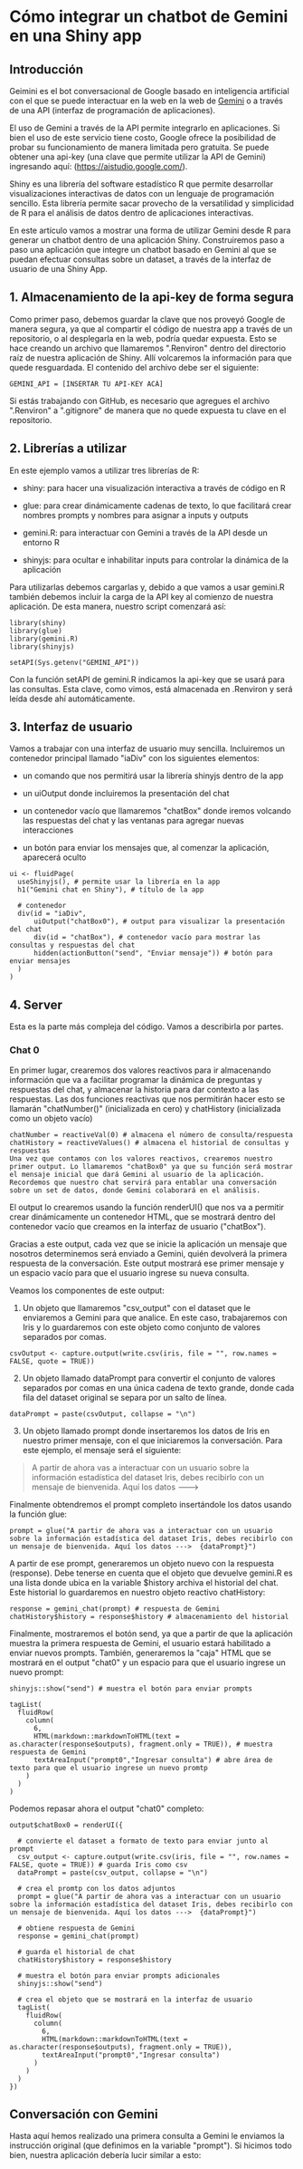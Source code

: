 # Cómo integrar un chatbot de Gemini en una Shiny app

## Introducción

Geimini es el bot conversacional de Google basado en inteligencia artificial con el que se puede interactuar en la web en la web de [Gemini](https://gemini.google.com/) o a través de una API (interfaz de programación de aplicaciones). 

El uso de Gemini a través de la API permite integrarlo en aplicaciones. Si bien el uso de este servicio tiene costo, Google ofrece la posibilidad de probar su funcionamiento de manera limitada pero gratuita. Se puede obtener una api-key (una clave que permite utilizar la API de Gemini) ingresando aquí: (https://aistudio.google.com/).

Shiny es una librería del software estadístico R que permite desarrollar visualizaciones interactivas de datos con un lenguaje de programación sencillo. Esta librería permite sacar provecho de la versatilidad y simplicidad de R para el análisis de datos dentro de aplicaciones interactivas. 

En este artículo vamos a mostrar una forma de utilizar Gemini desde R para generar un chatbot dentro de una aplicación Shiny. Construiremos paso a paso una aplicación que integre un chatbot basado en Gemini al que se puedan efectuar consultas sobre un dataset, a través de la interfaz de usuario de una Shiny App.

## 1. Almacenamiento de la api-key de forma segura

Como primer paso, debemos guardar la clave que nos proveyó Google de manera segura, ya que al compartir el código de nuestra app a través de un repositorio, o al desplegarla en la web, podría quedar expuesta. Esto se hace creando un archivo que llamaremos ".Renviron" dentro del directorio raíz de nuestra aplicación de Shiny. Allí volcaremos la información para que quede resguardada. El contenido del archivo debe ser el siguiente:

```
GEMINI_API = [INSERTAR TU API-KEY ACÁ]
```
Si estás trabajando con GitHub, es necesario que agregues el archivo ".Renviron" a ".gitignore" de manera que no quede expuesta tu clave en el repositorio.

## 2. Librerías a utilizar

En este ejemplo vamos a utilizar tres librerías de R:

- shiny: para hacer una visualización interactiva a través de código en R

- glue: para crear dinámicamente cadenas de texto, lo que facilitará crear nombres prompts y nombres para asignar a inputs y outputs

- gemini.R: para interactuar con Gemini a través de la API desde un entorno R

- shinyjs: para ocultar e inhabilitar inputs para controlar la dinámica de la aplicación

Para utilizarlas debemos cargarlas y, debido a que vamos a usar gemini.R también debemos incluir la carga de la API key al comienzo de nuestra aplicación. De esta manera, nuestro script comenzará así:

```
library(shiny)
library(glue)
library(gemini.R)
library(shinyjs)

setAPI(Sys.getenv("GEMINI_API"))
```

Con la función setAPI de gemini.R indicamos la api-key que se usará para las consultas. Esta clave, como vimos, está almacenada en .Renviron y será leída desde ahí automáticamente.

## 3. Interfaz de usuario

Vamos a trabajar con una interfaz de usuario muy sencilla. Incluiremos un contenedor principal llamado "iaDiv" con los siguientes elementos:

- un comando que nos permitirá usar la librería shinyjs dentro de la app

- un uiOutput donde incluiremos la presentación del chat

- un contenedor vacío que llamaremos "chatBox" donde iremos volcando las respuestas del chat y las ventanas para agregar nuevas interacciones

- un botón para enviar los mensajes que, al comenzar la aplicación, aparecerá oculto

```
ui <- fluidPage(
  useShinyjs(), # permite usar la librería en la app
  h1("Gemini chat en Shiny"), # título de la app
  
  # contenedor
  div(id = "iaDiv",
      uiOutput("chatBox0"), # output para visualizar la presentación del chat
      div(id = "chatBox"), # contenedor vacío para mostrar las consultas y respuestas del chat
      hidden(actionButton("send", "Enviar mensaje")) # botón para enviar mensajes
  )
)

```


## 4. Server

Esta es la parte más compleja del código. Vamos a describirla por partes. 

### Chat 0

En primer lugar, crearemos dos valores reactivos para ir almacenando información que va a facilitar programar la dinámica de preguntas y respuestas del chat, y almacenar la historia para dar contexto a las respuestas. Las dos funciones reactivas que nos permitirán hacer esto se llamarán "chatNumber()" (inicializada en cero) y chatHistory (inicializada como un objeto vacío)

```
chatNumber = reactiveVal(0) # almacena el número de consulta/respuesta
chatHistory = reactiveValues() # almacena el historial de consultas y respuestas
Una vez que contamos con los valores reactivos, crearemos nuestro primer output. Lo llamaremos "chatBox0" ya que su función será mostrar el mensaje inicial que dará Gemini al usuario de la aplicación. Recordemos que nuestro chat servirá para entablar una conversación sobre un set de datos, donde Gemini colaborará en el análisis. 
```

El output lo crearemos usando la función renderUI() que nos va a permitir crear dinámicamente un contenedor HTML, que se mostrará dentro del contenedor vacío que creamos en la interfaz de usuario ("chatBox").

Gracias a este output, cada vez que se inicie la aplicación un mensaje que nosotros determinemos será enviado a Gemini, quién devolverá la primera respuesta de la conversación. Este output mostrará ese primer mensaje y un espacio vacío para que el usuario ingrese su nueva consulta.

Veamos los componentes de este output:

1. Un objeto que llamaremos "csv_output" con el dataset que le enviaremos a Gemini para que analice. En este caso, trabajaremos con Iris y lo guardaremos con este objeto como conjunto de valores separados por comas.

```
csvOutput <- capture.output(write.csv(iris, file = "", row.names = FALSE, quote = TRUE))
```

2.  Un objeto llamado dataPrompt para convertir el conjunto de valores separados por comas en una única cadena de texto grande, donde cada fila del dataset original se separa por un salto de línea.

```
dataPrompt = paste(csvOutput, collapse = "\n")
```

3. Un objeto llamado prompt donde insertaremos los datos de Iris en nuestro primer mensaje, con el que iniciaremos la conversación. Para este ejemplo, el mensaje será el siguiente: 

> A partir de ahora vas a interactuar con un usuario sobre la información estadística del dataset Iris, debes recibirlo con un mensaje de bienvenida. Aquí los datos --->

Finalmente obtendremos el prompt completo insertándole los datos usando la función glue:

```
prompt = glue("A partir de ahora vas a interactuar con un usuario sobre la información estadística del dataset Iris, debes recibirlo con un mensaje de bienvenida. Aquí los datos --->  {dataPrompt}")
```

A partir de ese prompt, generaremos un objeto nuevo con la respuesta (response). Debe tenerse en cuenta que el objeto que devuelve gemini.R es una lista donde ubica en la variable $history archiva el historial del chat. Este historial lo guardaremos en nuestro objeto reactivo chatHistory:

```
response = gemini_chat(prompt) # respuesta de Gemini   
chatHistory$history = response$history # almacenamiento del historial
```

Finalmente, mostraremos el botón send, ya que a partir de que la aplicación muestra la primera respuesta de Gemini, el usuario estará habilitado a enviar nuevos prompts. También, generaremos la "caja" HTML que se mostrará en el output "chat0" y un espacio para que el usuario ingrese un nuevo prompt:

```
shinyjs::show("send") # muestra el botón para enviar prompts

tagList(
  fluidRow(
    column(
      6,
      HTML(markdown::markdownToHTML(text = as.character(response$outputs), fragment.only = TRUE)), # muestra respuesta de Gemini
      textAreaInput("prompt0","Ingresar consulta") # abre área de texto para que el usuario ingrese un nuevo promtp
    )
  )
)
```

Podemos repasar ahora el output "chat0" completo:

```
output$chatBox0 = renderUI({
  
  # convierte el dataset a formato de texto para enviar junto al prompt
  csv_output <- capture.output(write.csv(iris, file = "", row.names = FALSE, quote = TRUE)) # guarda Iris como csv
  dataPrompt = paste(csv_output, collapse = "\n")
  
  # crea el promtp con los datos adjuntos
  prompt = glue("A partir de ahora vas a interactuar con un usuario sobre la información estadística del dataset Iris, debes recibirlo con un mensaje de bienvenida. Aquí los datos --->  {dataPrompt}")
  
  # obtiene respuesta de Gemini
  response = gemini_chat(prompt)
  
  # guarda el historial de chat
  chatHistory$history = response$history
  
  # muestra el botón para enviar prompts adicionales
  shinyjs::show("send")
  
  # crea el objeto que se mostrará en la interfaz de usuario
  tagList(
    fluidRow(
      column(
        6,
        HTML(markdown::markdownToHTML(text = as.character(response$outputs), fragment.only = TRUE)),
        textAreaInput("prompt0","Ingresar consulta")
      )
    )
  )
})
```

## Conversación con Gemini

Hasta aquí hemos realizado una primera consulta a Gemini le enviamos la instrucción original (que definimos en la variable "prompt"). Si hicimos todo bien, nuestra aplicación debería lucir similar a esto:

